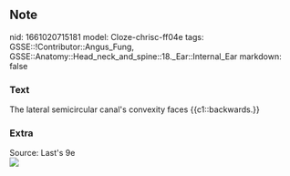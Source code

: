## Note
nid: 1661020715181
model: Cloze-chrisc-ff04e
tags: GSSE::!Contributor::Angus_Fung, GSSE::Anatomy::Head_neck_and_spine::18._Ear::Internal_Ear
markdown: false

### Text
The lateral semicircular canal's convexity faces {{c1::backwards.}}

### Extra
<div>
  <div>
    Source: Last's 9e
  </div>
  <div><img src=
  "paste-53d56496afc4d0492e3a7c0e4fad48b883c0f318.jpg"></div>
</div>
